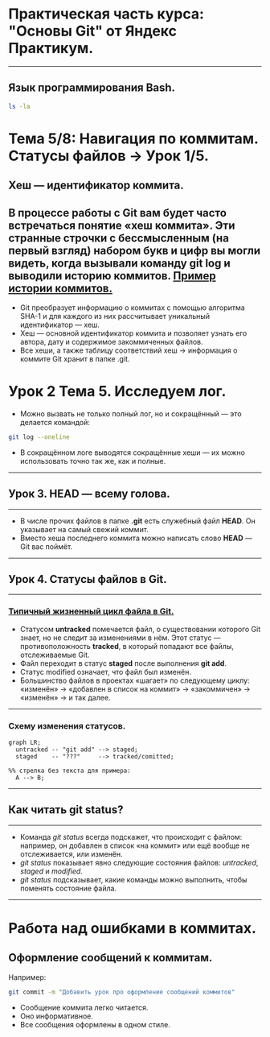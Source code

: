 ﻿# Практическая часть курса: "Основы Git" от Яндекс Практикум.


------
## Язык программирования Bash. <br>

```bash
ls -la
```

# Тема 5/8: Навигация по коммитам. Статусы файлов → Урок 1/5.
## Хеш — идентификатор коммита.
В процессе работы с Git вам будет часто встречаться понятие «хеш коммита». Эти странные строчки с бессмысленным (на первый взгляд) набором букв и цифр вы могли видеть, когда вызывали команду git log и выводили историю коммитов.
[Пример истории коммитов.](https://pictures.s3.yandex.net/resources/M2_T5_04-2_1686651606.png)
---
* Git преобразует информацию о коммитах с помощью алгоритма SHA-1 и для каждого из них рассчитывает уникальный идентификатор — хеш.
* Хеш — основной идентификатор коммита и позволяет узнать его автора, дату и содержимое закоммиченных файлов.
* Все хеши, а также таблицу соответствий хеш → информация о коммите Git хранит в папке .git.
# Урок 2 Тема 5. Исследуем лог.
* Можно вызвать не только полный лог, но и сокращённый — это делается командой:

```bash
git log --oneline
```

* В сокращённом логе выводятся сокращённые хеши — их можно использовать точно так же, как и полные.

---
## Урок 3. HEAD — всему голова.
---
* В числе прочих файлов в папке **.git** есть служебный файл **HEAD**. Он указывает на самый свежий коммит.
* Вместо хеша последнего коммита можно написать слово **HEAD** — Git вас поймёт.
---
## Урок 4. Статусы файлов в Git.
---
### [Типичный жизненный цикл файла в Git.](https://pictures.s3.yandex.net/resources/M2_T5_1686651284.png)
* Статусом **untracked** помечается файл, о существовании которого Git знает, но не следит за изменениями в нём. Этот статус — противоположность **tracked**, в который попадают все файлы, отслеживаемые Git.
* Файл переходит в статус **staged** после выполнения **git add**.
* Статус modified означает, что файл был изменён.
* Большинство файлов в проектах «шагает» по следующему циклу: «изменён» → «добавлен в список на коммит» → «закоммичен» → «изменён» → и так далее.
---
### Схему изменения статусов.

```mermaid
graph LR;
  untracked -- "git add" --> staged;
  staged    -- "???"     --> tracked/comitted;

%% стрелка без текста для примера: 
  A --> B;
```

---
## Как читать git status?
---
* Команда *git status* всегда подскажет, что происходит с файлом: например, он добавлен в список «на коммит» или ещё вообще не отслеживается, или изменён.
* _git status_ показывает явно следующие состояния файлов: *untracked*, *staged* и *modified*.
* _git status_ подсказывает, какие команды можно выполнить, чтобы поменять состояние файла.
---
# Работа над ошибками в коммитах.
## Оформление сообщений к коммитам.
Например:

```bash
git commit -m "Добавить урок про оформление сообщений коммитов"
```

* Сообщение коммита легко читается.
* Оно информативное.
* Все сообщения оформлены в одном стиле.